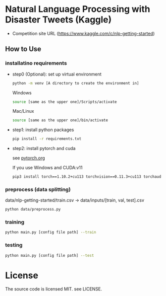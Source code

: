 # Natural Language Processing with Disaster Tweets (Kaggle)

- Competition site URL (https://www.kaggle.com/c/nlp-getting-started)

## How to Use

### installatino requirements

- step0 (Optional): set up virtual environment

  ```bash
  python -m venv [A directory to create the environment in]
  ```

  Windows

  ```bash
  source [same as the upper one]/Scripts/activate
  ```

  Mac/Linux

  ```bash
  source [same as the upper one]/bin/activate
  ```

- step1: install python packages

  ```bash
  pip install -r requirements.txt
  ```

- step2: install pytorch and cuda

  see [pytorch.org](https://pytorch.org/get-started/locally/)

  If you use Windows and CUDA:v11

  ```bash
  pip3 install torch==1.10.2+cu113 torchvision==0.11.3+cu113 torchaudio===0.10.2+cu113 -f https://download.pytorch.org/whl/cu113/torch_stable.html
  ```

### preprocess (data splitting)

data/nlp-getting-started/train.csv -> data/inputs/[train, val, test].csv

```bash
python data/preprocess.py
```

### training

```bash
python main.py [config file path] --train
```

### testing

```bash
python main.py [config file path] --test
```


# License
The source code is licensed MIT.
see LICENSE.
